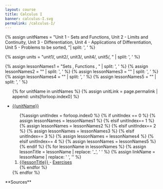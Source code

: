 ```yaml
---
layout: course
title: Calculus I
banner: calculus-I.svg
permalink: /calculus-I/
---
```

{% assign unitNames = "Unit 1 - Sets and Functions, Unit 2 - Limits and Continuity, Unit 3 - Differentiation, Unit 4 - Applications of Differentiation, Unit 5 - Problems to be sorted, "| split: ', ' %}

{% assign units = "unit1/, unit2/, unit3/, unit4/, unit5/, " | split: ', ' %}

{% assign lessonNames1 = "Sets , Functions , " | split: ', ' %}
{% assign lessonNames2 = "" | split: ', ' %}
{% assign lessonNames3 = "" | split: ', ' %}
{% assign lessonNames4 = "" | split: ', ' %}
{% assign lessonNames5 = "" | split: ', ' %}
<ul>

{% for unitName in unitNames %}
{% assign unitLink = page.permalink | append: units[forloop.index0] %}
<li>  <a class="page-link" href="{{unitLink}}"> {{unitName}} </a> </li>
<ol> {%assign unitIndex = forloop.index0 %}
{% if unitIndex == 0 %} {% assign lessonNames = lessonNames1 %}
{% elsif unitIndex== 1 %}  {% assign lessonNames = lessonNames2 %}
{% elsif unitIndex== 2 %}  {% assign lessonNames = lessonNames3 %}
{% elsif unitIndex== 3 %}  {% assign lessonNames = lessonNames4 %}
{% elsif unitIndex== 4 %}  {% assign lessonNames = lessonNames5 %}
{% endif %}
{% for lessonName in lessonNames %}
{% assign lessonTitle = lessonName | replace:  '_', ' ' %}
{% assign linkName = lessonName | replace: ' ', '' %}
<li> <a class = "page-link" href = "{{ linkName | prepend: units[unitIndex] | prepend: current_page.permalink }}"> {{lessonTitle}} </a> - <a class = "page-link" href = "{{ linkName | prepend: units[unitIndex] | prepend: current_page.permalink | append: "-exercises" }}"> Exercises </a> </li>
{% endfor %}
</ol>
{% endfor %}
</ul>
**Sources**
